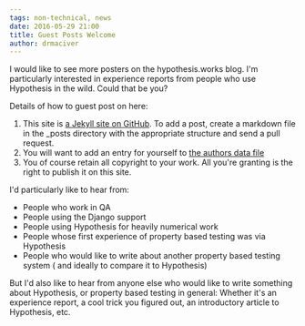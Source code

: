 ```yaml
---
tags: non-technical, news
date: 2016-05-29 21:00
title: Guest Posts Welcome
author: drmaciver
---
```


I would like to see more posters on the hypothesis.works blog. I'm
particularly interested in experience reports from people who use
Hypothesis in the wild. Could that be you?

<!--more-->

Details of how to guest post on here:

1. This site is [a Jekyll site on GitHub](https://github.com/HypothesisWorks/HypothesisWorks.github.io).
   To add a post, create a markdown file in the _posts directory with the
   appropriate structure and send a pull request.
2. You will want to add an entry for yourself to [the authors data file](https://github.com/HypothesisWorks/HypothesisWorks.github.io/blob/master/_data/authors.yml)
3. You of course retain all copyright to your work. All you're granting is the right to publish it on this site.

I'd particularly like to hear from:

* People who work in QA
* People using the Django support
* People using Hypothesis for heavily numerical work
* People whose first experience of property based testing was via Hypothesis
* People who would like to write about another property based testing system (
  and ideally to compare it to Hypothesis)

But I'd also like to hear from anyone else who would like to write
something about Hypothesis, or property based testing in general: Whether
it's an experience report, a cool trick you figured out, an introductory
article to Hypothesis, etc.
